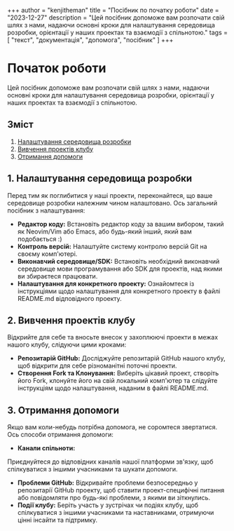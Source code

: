 +++
author = "kenjitheman"
title = "Посібник по початку роботи"
date = "2023-12-27"
description = "Цей посібник допоможе вам розпочати свій шлях з нами, надаючи основні кроки для налаштування середовища розробки, орієнтації у наших проектах та взаємодії з спільнотою."
tags = [
    "текст",
    "документація",
    "допомога",
    "посібник"
]
+++

# Початок роботи

Цей посібник допоможе вам розпочати свій шлях з нами, надаючи основні кроки для налаштування середовища розробки, орієнтації у наших проектах та взаємодії з спільнотою.

## Зміст

1. [Налаштування середовища розробки](#налаштування-середовища-розробки)
2. [Вивчення проектів клубу](#вивчення-проектів-клубу)
3. [Отримання допомоги](#отримання-допомоги)

## 1. Налаштування середовища розробки

Перед тим як поглибитися у наші проекти, переконайтеся, що ваше середовище розробки належним чином налаштовано. Ось загальний посібник з налаштування:

- **Редактор коду:** Встановіть редактор коду за вашим вибором, такий як Neovim/Vim або Emacs, або будь-який інший, який вам подобається :)
- **Контроль версій:** Налаштуйте систему контролю версій Git на своєму комп'ютері.
- **Виконавчий середовище/SDK:** Встановіть необхідний виконавчий середовище мови програмування або SDK для проектів, над якими ви збираєтеся працювати.
- **Налаштування для конкретного проекту:** Ознайомтеся із інструкціями щодо налаштування для конкретного проекту в файлі README.md відповідного проекту.

## 2. Вивчення проектів клубу

Відкрийте для себе та вносьте внесок у захоплюючі проекти в межах нашого клубу, слідуючи цими кроками:

- **Репозитарій GitHub:** Досліджуйте репозитарій GitHub нашого клубу, щоб відкрити для себе різноманітні поточні проекти.
- **Створення Fork та Клонування:** Виберіть цікавий проект, створіть його Fork, клонуйте його на свій локальний комп'ютер та слідуйте інструкціям щодо налаштування, наданим в файлі README.md.

## 3. Отримання допомоги

Якщо вам коли-небудь потрібна допомога, не соромтеся звертатися. Ось способи отримання допомоги:

- **Канали спільноти:**

 Приєднуйтеся до відповідних каналів нашої платформи зв'язку, щоб спілкуватися з іншими учасниками та шукати допомоги.
- **Проблеми GitHub:** Відкривайте проблеми безпосередньо у репозитарії GitHub проекту, щоб ставити проект-специфічні питання або повідомляти про будь-які проблеми, з якими ви зіткнулись.
- **Події клубу:** Беріть участь у зустрічах чи подіях клубу, щоб спілкуватися з іншими учасниками та наставниками, отримуючи цінні інсайти та підтримку.
